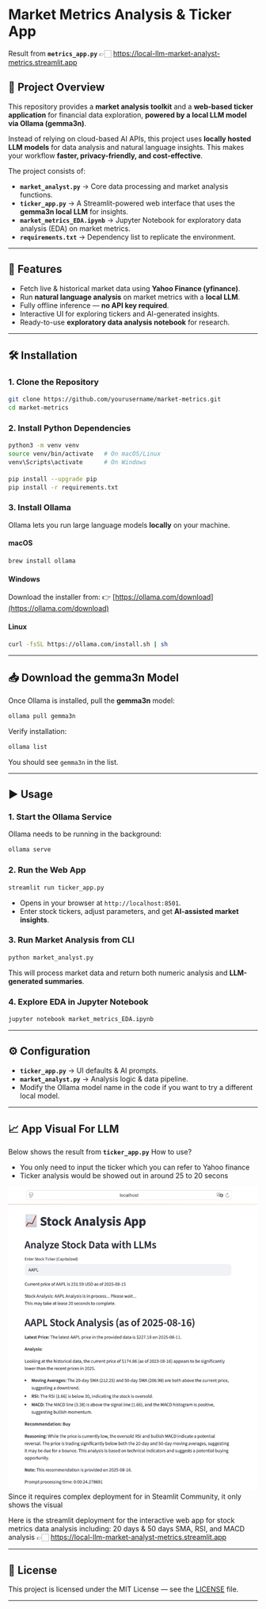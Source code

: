 # Market Metrics Analysis & Ticker App
Result from **`metrics_app.py`** 👉🏻 <https://local-llm-market-analyst-metrics.streamlit.app>

## 📌 Project Overview

This repository provides a **market analysis toolkit** and a **web-based ticker application** for financial data exploration, **powered by a local LLM model via Ollama (gemma3n)**.

Instead of relying on cloud-based AI APIs, this project uses **locally hosted LLM models** for data analysis and natural language insights.
This makes your workflow **faster, privacy-friendly, and cost-effective**.

The project consists of:

* **`market_analyst.py`** → Core data processing and market analysis functions.
* **`ticker_app.py`** → A Streamlit-powered web interface that uses the **gemma3n local LLM** for insights.
* **`market_metrics_EDA.ipynb`** → Jupyter Notebook for exploratory data analysis (EDA) on market metrics.
* **`requirements.txt`** → Dependency list to replicate the environment.

---

## 🚀 Features

* Fetch live & historical market data using **Yahoo Finance (yfinance)**.
* Run **natural language analysis** on market metrics with a **local LLM**.
* Fully offline inference — **no API key required**.
* Interactive UI for exploring tickers and AI-generated insights.
* Ready-to-use **exploratory data analysis notebook** for research.

---

## 🛠️ Installation

### 1. Clone the Repository

```bash
git clone https://github.com/yourusername/market-metrics.git
cd market-metrics
```

### 2. Install Python Dependencies

```bash
python3 -m venv venv
source venv/bin/activate   # On macOS/Linux
venv\Scripts\activate      # On Windows

pip install --upgrade pip
pip install -r requirements.txt
```

### 3. Install Ollama

Ollama lets you run large language models **locally** on your machine.

#### macOS

```bash
brew install ollama
```

#### Windows

Download the installer from:
👉 [https://ollama.com/download](https://ollama.com/download)

#### Linux

```bash
curl -fsSL https://ollama.com/install.sh | sh
```

---

## 📥 Download the gemma3n Model

Once Ollama is installed, pull the **gemma3n** model:

```bash
ollama pull gemma3n
```

Verify installation:

```bash
ollama list
```

You should see `gemma3n` in the list.

---

## ▶️ Usage

### 1. Start the Ollama Service

Ollama needs to be running in the background:

```bash
ollama serve
```

### 2. Run the Web App

```bash
streamlit run ticker_app.py
```

* Opens in your browser at `http://localhost:8501`.
* Enter stock tickers, adjust parameters, and get **AI-assisted market insights**.

### 3. Run Market Analysis from CLI

```bash
python market_analyst.py
```

This will process market data and return both numeric analysis and **LLM-generated summaries**.

### 4. Explore EDA in Jupyter Notebook

```bash
jupyter notebook market_metrics_EDA.ipynb
```

---

## ⚙️ Configuration

* **`ticker_app.py`** → UI defaults & AI prompts.
* **`market_analyst.py`** → Analysis logic & data pipeline.
* Modify the Ollama model name in the code if you want to try a different local model.

---

## 📈 App Visual For LLM
Below shows the result from **`ticker_app.py`** 
How to use? 
- You only need to input the ticker which you can refer to Yahoo finance
- Ticker analysis would be showed out in around 25 to 20 secons


<img src="images/local_LLM_visual.png" alt="Local LLM Visual" width="700"/>
Since it requires complex deployment for in Steamlit Community, it only shows the visual

Here is the streamlit deployment for the interactive web app for stock metrics data analysis including: 20 days & 50 days SMA, RSI, and MACD analysis
👉🏻 <https://local-llm-market-analyst-metrics.streamlit.app>


---


## 📜 License

This project is licensed under the MIT License — see the [LICENSE](LICENSE) file.

---

